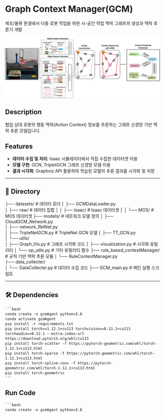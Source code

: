 # Graph Context Manager(GCM)
제조/물류 환경에서 다중 로봇 작업을 위한 시-공간 작업 맥락 그래프의 생성과 맥락 추론기 개발

![GCM Model Structure](assets/GraphContextManagerModel.png)

## Description
협업 상대 로봇의 행동 맥락(Action Context) 정보를 추론하는 그래프 신경망 기반 맥락 추론 모델입니다.


## Features
- **데이터 수집 및 처리**: Isaac 시뮬레이터에서 직접 수집한 데이터셋 이용
- **모델 구현**: GCN, TripletGCN 그래프 신경망 모델 이용
- **결과 시각화**: Graphviz API 활용하여 학습된 모델의 추론 결과를 시각화 및 저장 

---

## 📂 Directory

├── datasets/                        # 데이터 로더
│   ├── GCMDataLoader.py             
│   ├── raw/                         # 데이터 집합
│   │   ├── Isaac/                   # Isaac 데이터셋
│   │   └── MOS/                     # MOS 데이터셋
├── models/                          # 네트워크 모델 정의
│   ├── CloudGCM_Network.py          
│   ├── network_RelNet.py            
│   ├── TripleNetGCN.py              # TripleNet GCN 모델
│   ├── TT_GCN.py                    
│   └── utils/                       
│       ├── Graph_Vis.py             # 그래프 시각화 코드
│       ├── visualization.py         # 시각화 유틸리티
│       └── op_utils.py              # 기타 유틸리티 함수
├── rule_based_contextManager/       # 규칙 기반 맥락 추론 모듈
│   └── RuleContextManager.py        
├── data_collecter/                  
│   └── DataCollecter.py             # 데이터 수집 코드
├── GCM_main.py                      # 메인 실행 스크립트

---

## 🛠️ Dependencies
    
    ```bash
    conda create -n gcmAgent python=3.8
    conda activate gcmAgent
    pip install -r requirements.txt
    pip install torch==1.12.1+cu113 torchvision==0.13.1+cu113 torchaudio==0.12.1 --extra-index-url https://download.pytorch.org/whl/cu113
    pip install torch-scatter -f https://pytorch-geometric.com/whl/torch-1.12.1+cu113.html
    pip install torch-sparse -f https://pytorch-geometric.com/whl/torch-1.12.1+cu113.html
    pip install torch-spline-conv -f https://pytorch-geometric.com/whl/torch-1.12.1+cu113.html
    pip install torch-geometric
    '''
    
## Run Code
    ```bash
    conda create -n gcmAgent python=3.8

